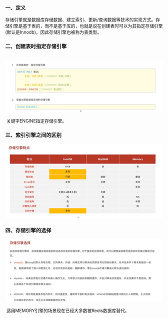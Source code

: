 ### 一、定义

​	存储引擎就是数据库存储数据、建立索引、更新/查询数据等技术的实现方式。存储引擎是基于表的，而不是基于库的，也就是说在创建表时可以为其指定存储引擎(默认是Innodb)，因此存储引擎也被称为表类型。

### 二、创建表时指定存储引擎

​	![1647521993540](../noteImage/1647521993540.png)

​	关键字ENGINE指定存储引擎。

### 三、索引引擎之间的区别

![1647522698983](../noteImage/1647522698983.png)

### 四、存储引擎的选择

![1647522864895](../noteImage/1647522864895.png)

​	适用MEMORY引擎的场景现在已经大多数被Redis数据库替代。

